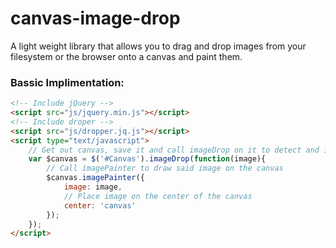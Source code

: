# canvas-image-drop
A light weight library that allows you to drag and drop images from your filesystem or the browser onto a canvas and paint them.

### Bassic Implimentation:
```html
<!-- Include jQuery -->
<script src="js/jquery.min.js"></script>
<!-- Include droper -->
<script src="js/dropper.jq.js"></script>
<script type="text/javascript">
    // Get out canvas, save it and call imageDrop on it to detect and image being dropped
    var $canvas = $('#Canvas').imageDrop(function(image){
        // Call imagePainter to draw said image on the canvas
        $canvas.imagePainter({
            image: image,
            // Place image on the center of the canvas
            center: 'canvas'
        });
    });
</script>
```